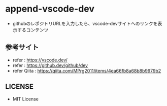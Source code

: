 # append-vscode-dev
- githubのレポジトリURLを入力したら、vscode-devサイトへのリンクを表示するコンテンツ

## 参考サイト
  * refer : https://vscode.dev/
  * refer : https://github.dev/github/dev
  * refer Qiita : https://qiita.com/MPrg2011/items/4ea66fb8a68b8b9979b2

## LICENSE
- MIT License

